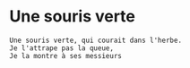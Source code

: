 # Une souris verte

	Une souris verte, qui courait dans l'herbe.
	Je l'attrape pas la queue,  
	Je la montre à ses messieurs  
